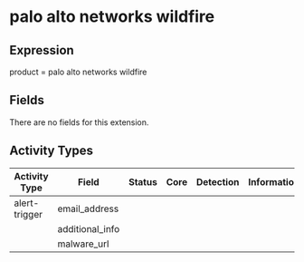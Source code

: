 palo alto networks wildfire
===========================

Expression
----------

product = palo alto networks wildfire

Fields
------

There are no fields for this extension.

Activity Types
--------------

| Activity Type | Field           | Status | Core | Detection | Informational |
| ------------- | --------------- | ------ | ---- | --------- | ------------- |
| alert-trigger | email_address   |        |      |           |               |
|               | additional_info |        |      |           |               |
|               | malware_url     |        |      |           |               |

